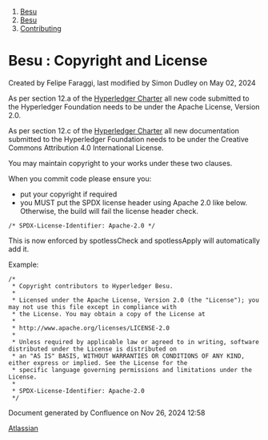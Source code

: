 1. [Besu](index.html)
2. [Besu](Besu_22151173.html)
3. [Contributing](Contributing_22154223.html)

# Besu : Copyright and License

Created by Felipe Faraggi, last modified by Simon Dudley on May 02, 2024

As per section 12.a of the [Hyperledger Charter](https://www.hyperledger.org/about/charter) all new code submitted to the Hyperledger Foundation needs to be under the Apache License, Version 2.0.

As per section 12.c of the [Hyperledger Charter](https://www.hyperledger.org/about/charter) all new documentation submitted to the Hyperledger Foundation needs to be under the Creative Commons Attribution 4.0 International License.

You may maintain copyright to your works under these two clauses.

When you commit code please ensure you:

- put your copyright if required
- you MUST put the SPDX license header using Apache 2.0 like below. Otherwise, the build will fail the license header check.

`/* SPDX-License-Identifier: Apache-2.0 */`

This is now enforced by spotlessCheck and spotlessApply will automatically add it.

Example:

```
/*
 * Copyright contributors to Hyperledger Besu.
 *
 * Licensed under the Apache License, Version 2.0 (the "License"); you may not use this file except in compliance with
 * the License. You may obtain a copy of the License at
 *
 * http://www.apache.org/licenses/LICENSE-2.0
 *
 * Unless required by applicable law or agreed to in writing, software distributed under the License is distributed on
 * an "AS IS" BASIS, WITHOUT WARRANTIES OR CONDITIONS OF ANY KIND, either express or implied. See the License for the
 * specific language governing permissions and limitations under the License.
 *
 * SPDX-License-Identifier: Apache-2.0
 */
```

Document generated by Confluence on Nov 26, 2024 12:58

[Atlassian](http://www.atlassian.com/)
